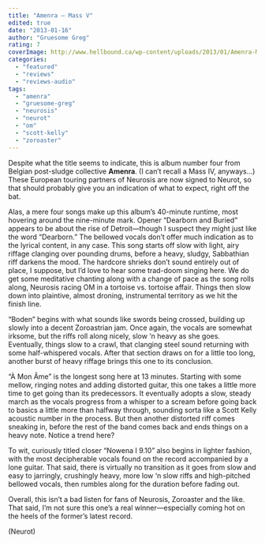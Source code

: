```yaml
---
title: "Amenra – Mass V"
edited: true
date: "2013-01-16"
author: "Gruesome Greg"
rating: 7
coverImage: http://www.hellbound.ca/wp-content/uploads/2013/01/Amenra-Mass-V.jpg
categories:
  - "featured"
  - "reviews"
  - "reviews-audio"
tags:
  - "amenra"
  - "gruesome-greg"
  - "neurosis"
  - "neurot"
  - "om"
  - "scott-kelly"
  - "zoroaster"
---
```


Despite what the title seems to indicate, this is album number four from Belgian post-sludge collective **Amenra**. (I can’t recall a Mass IV, anyways…) These European touring partners of Neurosis are now signed to Neurot, so that should probably give you an indication of what to expect, right off the bat.

Alas, a mere four songs make up this album’s 40-minute runtime, most hovering around the nine-minute mark. Opener “Dearborn and Buried” appears to be about the rise of Detroit—though I suspect they might just like the word “Dearborn.” The bellowed vocals don’t offer much indication as to the lyrical content, in any case. This song starts off slow with light, airy riffage clanging over pounding drums, before a heavy, sludgy, Sabbathian riff darkens the mood. The hardcore shrieks don’t sound entirely out of place, I suppose, but I’d love to hear some trad-doom singing here. We do get some meditative chanting along with a change of pace as the song rolls along, Neurosis racing OM in a tortoise vs. tortoise affair. Things then slow down into plaintive, almost droning, instrumental territory as we hit the finish line.

“Boden” begins with what sounds like swords being crossed, building up slowly into a decent Zoroastrian jam. Once again, the vocals are somewhat irksome, but the riffs roll along nicely, slow ‘n heavy as she goes. Eventually, things slow to a crawl, that clanging steel sound returning with some half-whispered vocals. After that section draws on for a little too long, another burst of heavy riffage brings this one to its conclusion.

“À Mon Âme” is the longest song here at 13 minutes. Starting with some mellow, ringing notes and adding distorted guitar, this one takes a little more time to get going than its predecessors. It eventually adopts a slow, steady march as the vocals progress from a whisper to a scream before going back to basics a little more than halfway through, sounding sorta like a Scott Kelly acoustic number in the process. But then another distorted riff comes sneaking in, before the rest of the band comes back and ends things on a heavy note. Notice a trend here?

To wit, curiously titled closer “Nowena I 9.10” also begins in lighter fashion, with the most decipherable vocals found on the record accompanied by a lone guitar. That said, there is virtually no transition as it goes from slow and easy to jarringly, crushingly heavy, more low ‘n slow riffs and high-pitched bellowed vocals, then rumbles along for the duration before fading out.

Overall, this isn’t a bad listen for fans of Neurosis, Zoroaster and the like. That said, I’m not sure this one’s a real winner—especially coming hot on the heels of the former’s latest record.

(Neurot)
